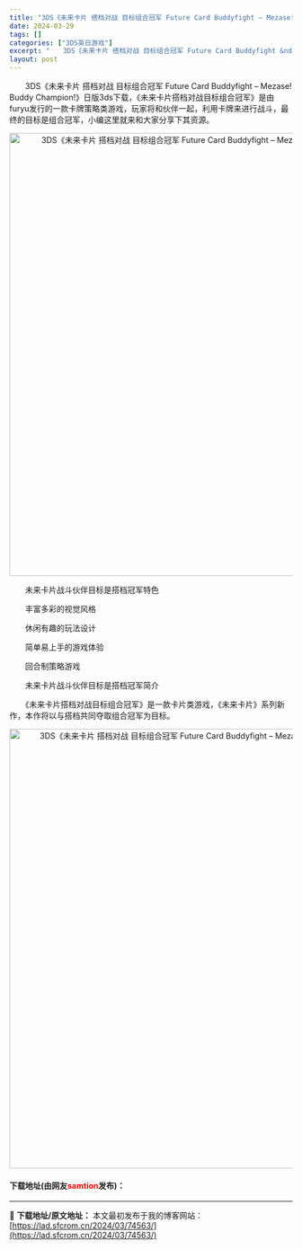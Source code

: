 ```yaml
---
title: "3DS《未来卡片 搭档对战 目标组合冠军 Future Card Buddyfight – Mezase! Buddy Champion!》日版3ds下载"
date: 2024-03-29
tags: []
categories: ["3DS英日游戏"]
excerpt: "　　3DS《未来卡片 搭档对战 目标组合冠军 Future Card Buddyfight &ndash; Mezase! Buddy Champion!》日版3ds下载，《未来卡片搭档对战目标组合冠军》是由furyu发行的一款卡牌策略类游戏，玩家将和伙伴一起，利用卡牌来进行战斗，最终的目标是组合冠&hellip;"
layout: post
---
```


 <p>　　3DS《未来卡片 搭档对战 目标组合冠军 Future Card Buddyfight &ndash; Mezase! Buddy Champion!》日版3ds下载，《未来卡片搭档对战目标组合冠军》是由furyu发行的一款卡牌策略类游戏，玩家将和伙伴一起，利用卡牌来进行战斗，最终的目标是组合冠军，小编这里就来和大家分享下其资源。</p> <p align="center"><img align="" border="0" src="https://lad.sfcrom.cn/wp-content/uploads/2024/03/20240329_6606317b1cb4b.png" width="789" alt="3DS《未来卡片 搭档对战 目标组合冠军 Future Card Buddyfight – Mezase! Buddy Champion!》日版3ds下载" /></p> <p>　　未来卡片战斗伙伴目标是搭档冠军特色</p> <p>　　丰富多彩的视觉风格</p> <p>　　休闲有趣的玩法设计</p> <p>　　简单易上手的游戏体验</p> <p>　　回合制策略游戏</p> <p>　　未来卡片战斗伙伴目标是搭档冠军简介</p> <p>　　《未来卡片搭档对战目标组合冠军》是一款卡片类游戏，《未来卡片》系列新作，本作将以与搭档共同夺取组合冠军为目标。</p> <p align="center"><img align="" border="0" src="https://lad.sfcrom.cn/wp-content/uploads/2024/03/20240329_6606317c6d356.png" width="783" alt="3DS《未来卡片 搭档对战 目标组合冠军 Future Card Buddyfight – Mezase! Buddy Champion!》日版3ds下载" /></p> <p><h4>下载地址(由网友<font color="red">samtion</font>发布)：</h4></p> 

---
📖 **下载地址/原文地址：** 本文最初发布于我的博客网站：[https://lad.sfcrom.cn/2024/03/74563/](https://lad.sfcrom.cn/2024/03/74563/)
